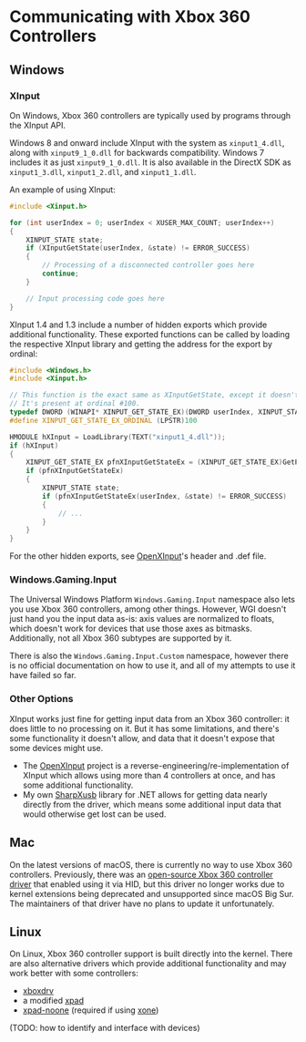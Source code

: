 # Communicating with Xbox 360 Controllers

## Windows

### XInput

On Windows, Xbox 360 controllers are typically used by programs through the XInput API.

Windows 8 and onward include XInput with the system as `xinput1_4.dll`, along with `xinput9_1_0.dll` for backwards compatibility. Windows 7 includes it as just `xinput9_1_0.dll`. It is also available in the DirectX SDK as `xinput1_3.dll`, `xinput1_2.dll`, and `xinput1_1.dll`.

An example of using XInput:

```cpp
#include <Xinput.h>

for (int userIndex = 0; userIndex < XUSER_MAX_COUNT; userIndex++)
{
    XINPUT_STATE state;
    if (XInputGetState(userIndex, &state) != ERROR_SUCCESS)
    {
        // Processing of a disconnected controller goes here
        continue;
    }

    // Input processing code goes here
}
```

XInput 1.4 and 1.3 include a number of hidden exports which provide additional functionality. These exported functions can be called by loading the respective XInput library and getting the address for the export by ordinal:

```cpp
#include <Windows.h>
#include <Xinput.h>

// This function is the exact same as XInputGetState, except it doesn't mask off the guide button in the state.
// It's present at ordinal #100.
typedef DWORD (WINAPI* XINPUT_GET_STATE_EX)(DWORD userIndex, XINPUT_STATE* pState);
#define XINPUT_GET_STATE_EX_ORDINAL (LPSTR)100

HMODULE hXInput = LoadLibrary(TEXT("xinput1_4.dll"));
if (hXInput)
{
    XINPUT_GET_STATE_EX pfnXInputGetStateEx = (XINPUT_GET_STATE_EX)GetProcAddress(hXInput, XINPUT_GET_STATE_EX_ORDINAL);
    if (pfnXInputGetStateEx)
    {
        XINPUT_STATE state;
        if (pfnXInputGetStateEx(userIndex, &state) != ERROR_SUCCESS)
        {
            // ...
        }
    }
}
```

For the other hidden exports, see [OpenXInput](https://github.com/Nemirtingas/OpenXinput)'s header and .def file.

### Windows.Gaming.Input

The Universal Windows Platform `Windows.Gaming.Input` namespace also lets you use Xbox 360 controllers, among other things. However, WGI doesn't just hand you the input data as-is: axis values are normalized to floats, which doesn't work for devices that use those axes as bitmasks. Additionally, not all Xbox 360 subtypes are supported by it.

There is also the `Windows.Gaming.Input.Custom` namespace, however there is no official documentation on how to use it, and all of my attempts to use it have failed so far.

### Other Options

XInput works just fine for getting input data from an Xbox 360 controller: it does little to no processing on it. But it has some limitations, and there's some functionality it doesn't allow, and data that it doesn't expose that some devices might use.

- The [OpenXInput](https://github.com/Nemirtingas/OpenXinput) project is a reverse-engineering/re-implementation of XInput which allows using more than 4 controllers at once, and has some additional functionality.
- My own [SharpXusb](https://github.com/TheNathannator/SharpXusb) library for .NET allows for getting data nearly directly from the driver, which means some additional input data that would otherwise get lost can be used.

## Mac

On the latest versions of macOS, there is currently no way to use Xbox 360 controllers. Previously, there was an [open-source Xbox 360 controller driver](https://github.com/360Controller/360Controller) that enabled using it via HID, but this driver no longer works due to kernel extensions being deprecated and unsupported since macOS Big Sur. The maintainers of that driver have no plans to update it unfortunately.

## Linux

On Linux, Xbox 360 controller support is built directly into the kernel. There are also alternative drivers which provide additional functionality and may work better with some controllers:

- [xboxdrv](https://gitlab.com/xboxdrv/xboxdrv)
- a modified [xpad](https://github.com/paroj/xpad)
- [xpad-noone](https://github.com/medusalix/xpad-noone) (required if using [xone](https://github.com/medusalix/xone))

(TODO: how to identify and interface with devices)
